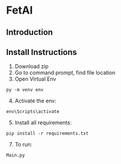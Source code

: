 ﻿# FetAI
## Introduction
## Install Instructions
1. Download zip
2. Go to command prompt, find file location
3. Open Virtual Env
```
py -m venv env
```
4. Activate the env:
```
env\Scripts\activate
```
5. Install all requirements:
```
pip install -r requirements.txt
```
7. To run: 
```
Main.py
```
